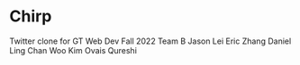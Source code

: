 # Chirp
Twitter clone for GT Web Dev Fall 2022 Team B
Jason Lei
Eric Zhang
Daniel Ling
Chan Woo Kim
Ovais Qureshi
